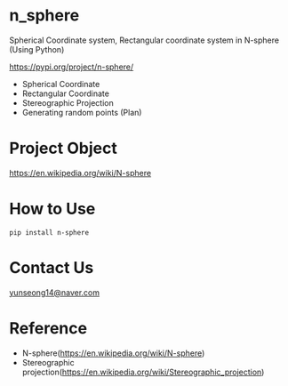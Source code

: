 # n_sphere

Spherical Coordinate system, Rectangular coordinate system in N-sphere (Using Python)

https://pypi.org/project/n-sphere/

- Spherical Coordinate
- Rectangular Coordinate
- Stereographic Projection
- Generating random points (Plan)


# Project Object
https://en.wikipedia.org/wiki/N-sphere

# How to Use
```
pip install n-sphere
```




# Contact Us
yunseong14@naver.com

# Reference
- N-sphere(https://en.wikipedia.org/wiki/N-sphere)
- Stereographic projection(https://en.wikipedia.org/wiki/Stereographic_projection)
